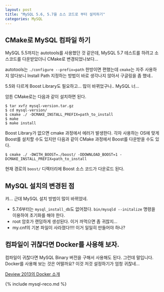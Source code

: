 ```yaml
---
layout: post
title: "MySQL 5.6, 5.7을 소스 코드로 부터 설치하기"
categories: MySQL
---
```


## CMake로 MySQL 컴파일 하기

MySQL 5.5까지는 autotools를 사용했던 것 같은데, MySQL 5.7 테스트를 하려고 소스코드를 다운받았더니 CMake로 변경되었나보다...

autotools는 `./configure --prefix=path` 한방이면 편했는데 `cmake`는 자주 사용하지 않다보니 Install Path 지정하는 방법이 바로 생각나지 않아서 구글링을 좀 했네..

5.5와 다르게 Boost Library도 필요하고... 많이 바뀌었구나.. MySQL 너...

암튼 CMake로는 다음과 같이 설치하면 된다.

```
$ tar xvfz mysql-version.tar.gz
$ cd mysql-version/
$ cmake ./ -DCMAKE_INSTALL_PREFIX=path_to_install
$ make
$ make install
```

Boost Library가 없으면 cmake 과정에서 에러가 발생한다. 각자 사용하는 OS에 맞게 Boost를 설치할 수도 있지만 다음과 같이 CMake 과정에서 Boost를 다운받을 수도 있다.

```
$ cmake ./ -DWITH_BOOST=./boost/ -DDOWNLOAD_BOOST=1 -DCMAKE_INSTALL_PREFIX=path_to_install
```

현재 경로의 `boost/` 디렉터리에 Boost 소스 코드가 다운로드 된다.

## MySQL 설치의 변경된 점

캬... 근데 MySQL 설치 방법이 많이 바뀌었네.

- 5.7.6부터는 `mysql_install_db`도 없어졌다. `bin/mysqld --initalize` 명령을 이용하여 초기화를 해야 한다.
- root 암호가 랜덤하게 생성된다. 이거 까먹으면 좀 귀찮지...
- my.cnf의 기본 파일이 사라졌다!!!! 이거 일일히 만들어야 하나?

## 컴파일이 귀찮다면 Docker를 사용해 보자.

컴파일이 귀찮다면 MySQL Binary 버전을 구해서 사용해도 된다. 그런데 말입니다. Docker를 사용해 보는 것은 어떨까요? 이것 저것 설정하기가 엄청 귀찮네...

[Deview 2013의 Docker 소개](http://deview.kr/2013/detail.nhn?topicSeq=45)

{% include mysql-reco.md %}
